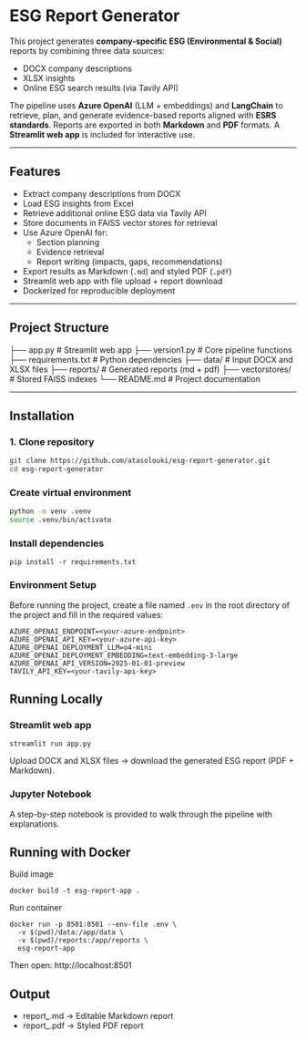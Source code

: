 # ESG Report Generator

This project generates **company-specific ESG (Environmental & Social)** reports by combining three data sources:  
- DOCX company descriptions  
- XLSX insights  
- Online ESG search results (via Tavily API)  

The pipeline uses **Azure OpenAI** (LLM + embeddings) and **LangChain** to retrieve, plan, and generate evidence-based reports aligned with **ESRS standards**. Reports are exported in both **Markdown** and **PDF** formats. A **Streamlit web app** is included for interactive use.

---

## Features

- Extract company descriptions from DOCX  
- Load ESG insights from Excel  
- Retrieve additional online ESG data via Tavily API  
- Store documents in FAISS vector stores for retrieval  
- Use Azure OpenAI for:  
  - Section planning  
  - Evidence retrieval  
  - Report writing (impacts, gaps, recommendations)  
- Export results as Markdown (`.md`) and styled PDF (`.pdf`)  
- Streamlit web app with file upload + report download  
- Dockerized for reproducible deployment  

---

## Project Structure
├── app.py                 # Streamlit web app
├── version1.py            # Core pipeline functions
├── requirements.txt       # Python dependencies
├── data/                  # Input DOCX and XLSX files
├── reports/               # Generated reports (md + pdf)
├── vectorstores/          # Stored FAISS indexes
└── README.md              # Project documentation





---

## Installation

### 1. Clone repository
```bash
git clone https://github.com/atasolouki/esg-report-generator.git
cd esg-report-generator
```

### Create virtual environment
```bash
python -m venv .venv
source .venv/bin/activate
```

### Install dependencies
```
pip install -r requirements.txt
```

### Environment Setup

Before running the project, create a file named `.env` in the root directory of the project and fill in the required values:
```
AZURE_OPENAI_ENDPOINT=<your-azure-endpoint>
AZURE_OPENAI_API_KEY=<your-azure-api-key>
AZURE_OPENAI_DEPLOYMENT_LLM=o4-mini
AZURE_OPENAI_DEPLOYMENT_EMBEDDING=text-embedding-3-large
AZURE_OPENAI_API_VERSION=2025-01-01-preview
TAVILY_API_KEY=<your-tavily-api-key>
```
## Running Locally
### Streamlit web app
```
streamlit run app.py
```
Upload DOCX and XLSX files → download the generated ESG report (PDF + Markdown).

### Jupyter Notebook
A step-by-step notebook is provided to walk through the pipeline with explanations.

## Running with Docker
Build image
```
docker build -t esg-report-app .
```
Run container
```
docker run -p 8501:8501 --env-file .env \
  -v $(pwd)/data:/app/data \
  -v $(pwd)/reports:/app/reports \
  esg-report-app
```
Then open: http://localhost:8501

## Output
- report_<company>.md → Editable Markdown report
- report_<company>.pdf → Styled PDF report
